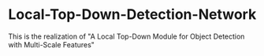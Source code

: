 # Local-Top-Down-Detection-Network
This is the realization of "A Local Top-Down Module for Object Detection with Multi-Scale Features"

